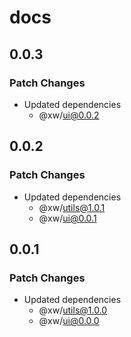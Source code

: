 # docs

## 0.0.3

### Patch Changes

- Updated dependencies
  - @xw/ui@0.0.2

## 0.0.2

### Patch Changes

- Updated dependencies
  - @xw/utils@1.0.1
  - @xw/ui@0.0.1

## 0.0.1

### Patch Changes

- Updated dependencies
  - @xw/utils@1.0.0
  - @xw/ui@0.0.0
